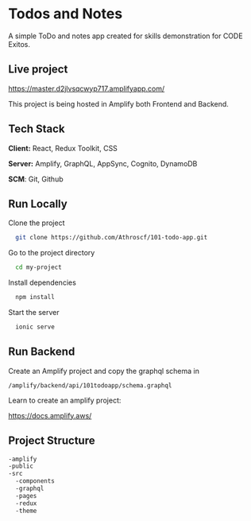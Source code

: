 
# Todos and Notes

A simple ToDo and notes app created for skills demonstration for CODE Exitos.

## Live project

https://master.d2jlvsqcwyp717.amplifyapp.com/

This project is being hosted in Amplify both Frontend and Backend.

## Tech Stack

**Client:** React, Redux Toolkit, CSS

**Server:** Amplify, GraphQL, AppSync, Cognito, DynamoDB

**SCM**: Git, Github
## Run Locally

Clone the project

```bash
  git clone https://github.com/Athroscf/101-todo-app.git
```

Go to the project directory

```bash
  cd my-project
```

Install dependencies

```bash
  npm install
```

Start the server

```bash
  ionic serve
```

## Run Backend

Create an Amplify project and copy the graphql schema in

```
/amplify/backend/api/101todoapp/schema.graphql
```

Learn to create an amplify project:

https://docs.amplify.aws/


## Project Structure

```bash
-amplify
-public
-src
  -components
  -graphql
  -pages
  -redux
  -theme
```